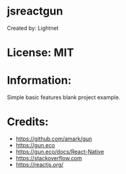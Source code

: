 # jsreactgun

 Created by: Lightnet

# License: MIT

# Information:
 Simple basic features blank project example.

# Credits:
 * https://github.com/amark/gun
 * https://gun.eco
 * https://gun.eco/docs/React-Native
 * https://stackoverflow.com
 * https://reactjs.org/